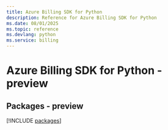 ```yaml
---
title: Azure Billing SDK for Python
description: Reference for Azure Billing SDK for Python
ms.date: 08/01/2025
ms.topic: reference
ms.devlang: python
ms.service: billing
---
```

# Azure Billing SDK for Python - preview
## Packages - preview
[!INCLUDE [packages](billing-index.md)]